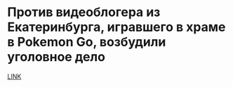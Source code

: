 # Против видеоблогера из Екатеринбурга, игравшего в храме в Pokemon Go, возбудили уголовное дело



[LINK](https://varlamov.ru/1926179.html)